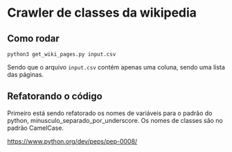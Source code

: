 # Crawler de classes da wikipedia

## Como rodar

```
python3 get_wiki_pages.py input.csv
```

Sendo que o arquivo `input.csv` contém apenas uma coluna, sendo uma lista das páginas.

## Refatorando o código

Primeiro está sendo refatorado os nomes de variáveis para o padrão do python, minusculo_separado_por_underscore.
Os nomes de classes são no padrão CamelCase.

https://www.python.org/dev/peps/pep-0008/